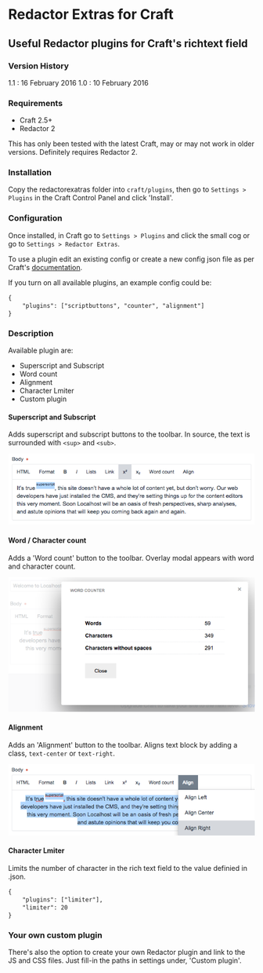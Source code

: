 Redactor Extras for Craft
=========================

Useful Redactor plugins for Craft's richtext field
--------------------------------------------------

### Version History

1.1 : 16 February 2016
1.0 : 10 February 2016

### Requirements

 + Craft 2.5+
 + Redactor 2

This has only been tested with the latest Craft, may or may not work in older versions. Definitely requires Redactor 2.

### Installation

Copy the redactorexatras folder into `craft/plugins`, then go to `Settings > Plugins` in the Craft Control Panel and click 'Install'.

### Configuration

Once installed, in Craft go to `Settings > Plugins` and click the small cog or go to `Settings > Redactor Extras`.

To use a plugin edit an existing config or create a new config json file as per Craft's [documentation](https://craftcms.com/docs/rich-text-fields#redactor-configs).

If you turn on all available plugins, an example config could be:

    {
        "plugins": ["scriptbuttons", "counter", "alignment"]
    }
    
### Description

Available plugin are:

 + Superscript and Subscript
 + Word count
 + Alignment
 + Character Lmiter
 + Custom plugin

#### Superscript and Subscript

Adds superscript and subscript buttons to the toolbar. In source, the text is surrounded with `<sup>` and `<sub>`.

![Image of Redactor with superscript](readme-images/superscript.png "Super!")

#### Word / Character count

Adds a 'Word count' button to the toolbar. Overlay modal appears with word and character count.

![Image of Redactor with superscript](readme-images/count.png "Super!")

#### Alignment

Adds an 'Alignment' button to the toolbar. Aligns text block by adding a class, `text-center` or `text-right`.

![Image of Redactor with superscript](readme-images/align.png "Super!")

#### Character Lmiter

Limits the number of character in the rich text field to the value definied in <redactor-config>.json.

    {
        "plugins": ["limiter"],
        "limiter": 20
    }

### Your own custom plugin

There's also the option to create your own Redactor plugin and link to the JS and CSS files. Just fill-in the paths in settings under, 'Custom plugin'.